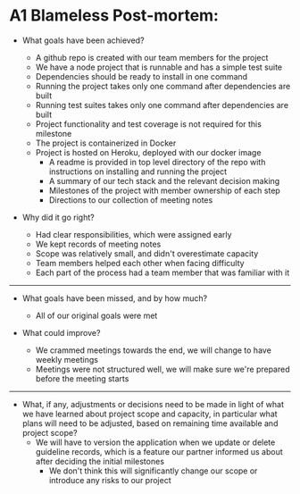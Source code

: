 # A1 Blameless Post-mortem:

- What goals have been achieved?
  - A github repo is created with our team members for the project
  - We have a node project that is runnable and has a simple test suite
  - Dependencies should be ready to install in one command
  - Running the project takes only one command after dependencies are built
  - Running test suites takes only one command after dependencies are built
  - Project functionality and test coverage is not required for this milestone
  - The project is containerized in Docker
  - Project is hosted on Heroku, deployed with our docker image
    - A readme is provided in top level directory of the repo with instructions on installing and running the project
    - A summary of our tech stack and the relevant decision making
    - Milestones of the project with member ownership of each step
    - Directions to our collection of meeting notes

- Why did it go right?
  - Had clear responsibilities, which were assigned early
  - We kept records of meeting notes
  - Scope was relatively small, and didn't overestimate capacity
  - Team members helped each other when facing difficulty
  - Each part of the process had a team member that was familiar with it

---

- What goals have been missed, and by how much?
  - All of our original goals were met

- What could improve?
  - We crammed meetings towards the end, we will change to have weekly meetings
  - Meetings were not structured well, we will make sure we're prepared before the meeting starts

---

- What, if any, adjustments or decisions need to be made in light of what we have learned about project scope and capacity, in particular what plans will need to be adjusted, based on remaining time available and project scope?
  - We will have to version the application when we update or delete guideline records, which is a feature our partner informed us about after deciding the initial milestones
    - We don't think this will significantly change our scope or introduce any risks to our project
